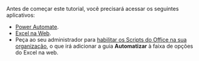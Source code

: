 Antes de começar este tutorial, você precisará acessar os seguintes aplicativos:

- [Power Automate](/power-automate/organization-q-and-a).
- [Excel na Web](https://www.office.com/launch/excel).
- Peça ao seu administrador para [habilitar os Scripts do Office na sua organização](/microsoft-365/admin/manage/manage-office-scripts-settings), o que irá adicionar a guia **Automatizar** à faixa de opções do Excel na web.
